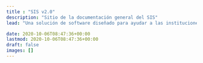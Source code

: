 ```yaml
---
title : "SIS v2.0"
description: "Sitio de la documentación general del SIS"
lead: "Una solución de software diseñado para ayudar a las instituciones a rastrear y administrar todos los datos de sus estudiantes: desde calificaciones y asistencias, hasta información administrativo, comportamiento y más."

date: 2020-10-06T08:47:36+00:00
lastmod: 2020-10-06T08:47:36+00:00
draft: false
images: []
---
```

